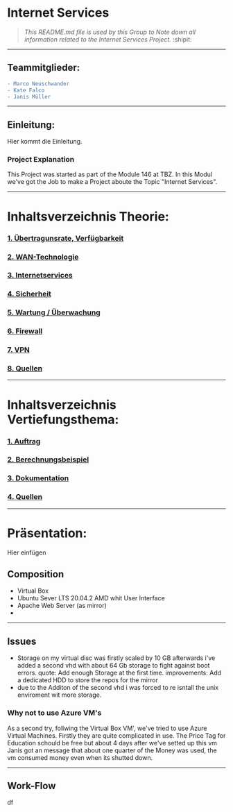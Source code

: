 # Internet Services 
> *This README.md file is used by this Group to Note down all information related to the Internet Services Project.*
:shipit:
---

## Teammitglieder: 
```diff
- Marco Neuschwander
- Kate Falco
- Janis Müller
```

---
## Einleitung: 
Hier kommt die Einleitung.

### Project Explanation 
This Project was started as part of the Module 146 at TBZ. In this Modul we've got the Job to make a Project aboute the Topic "Internet Services".

---
# Inhaltsverzeichnis Theorie: 

### [1. Übertragunsrate, Verfügbarkeit](Theorie/Übertragunsrate.md "1. Übertragunsrate, Verfügbarkeit")


### [2. WAN-Technologie](Theorie/WAN-Technologie.md "2. WAN-Technologie")


### [3. Internetservices](Theorie/Internetservices.md  "3. Internetservices" )

	
### [4. Sicherheit](Theorie/Sicherheit.md "4. Sicherheit")

### [5. Wartung / Überwachung](Theorie/Wartung.md "5. Wartung / Überwachung")

### [6. Firewall](Theorie/Firewall.md  "6. Firewall")

### [7. VPN](Theorie/VPN.md "7. VPN")

### [8. Quellen](Theorie/Quellen.md "8. Quellen" )

--- 

# Inhaltsverzeichnis Vertiefungsthema: 
### [1. Auftrag](Vertiefungsthema/Auftrag.md "1. Auftrag")

### [2. Berechnungsbeispiel](Vertiefungsarbeit/Berechnungsbeispiel.md  "2. Berechnungsbeispiel")

### [3. Dokumentation](Vertiefungsarbeit/Dokumentation.md "3. Dokumentation")

### [4. Quellen](TVertiefungsarbeit/Quellen.md "4. Quellen" )
---
# Präsentation: 
Hier einfügen 

## Composition
- Virtual Box
- Ubuntu Sever LTS 20.04.2 AMD whit User Interface
- Apache Web Server (as mirror)
- 
---
## Issues

- Storage on my virtual disc was firstly scaled by 10 GB afterwards i've added a second vhd with about 64 Gb storage to fight against boot errors. 
quote: Add enough Storage at the first time.
improvements: Add a dedicated HDD to store the repos for the mirror
- due to the Additon of the second vhd i was forced to re isntall the unix enviroment wit more storage.

### Why not to use Azure VM's
As a second try, follwing the Virtual Box VM', we've tried to use Azure Virtual Machines. Firstly they are quite complicated in use. The Price Tag for Education schould be free but about 4 days after we've setted up this vm Janis got an message that about one quarter of the Money was used, the vm consumed money even when its shutted down. 

---

## Work-Flow
df
